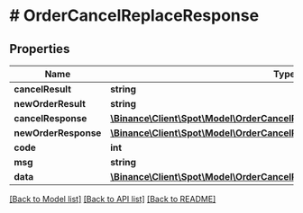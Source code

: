 # # OrderCancelReplaceResponse

## Properties

Name | Type | Description | Notes
------------ | ------------- | ------------- | -------------
**cancelResult** | **string** |  | [optional]
**newOrderResult** | **string** |  | [optional]
**cancelResponse** | [**\Binance\Client\Spot\Model\OrderCancelReplaceResponseCancelResponse**](OrderCancelReplaceResponseCancelResponse.md) |  | [optional]
**newOrderResponse** | [**\Binance\Client\Spot\Model\OrderCancelReplaceResponseNewOrderResponse**](OrderCancelReplaceResponseNewOrderResponse.md) |  | [optional]
**code** | **int** |  | [optional]
**msg** | **string** |  | [optional]
**data** | [**\Binance\Client\Spot\Model\OrderCancelReplaceResponseData**](OrderCancelReplaceResponseData.md) |  | [optional]

[[Back to Model list]](../../README.md#models) [[Back to API list]](../../README.md#endpoints) [[Back to README]](../../README.md)
